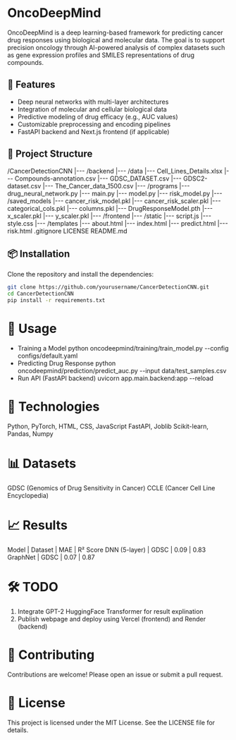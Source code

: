 # OncoDeepMind
OncoDeepMind is a deep learning-based framework for predicting cancer drug responses using biological and molecular data. The goal is to support precision oncology through AI-powered analysis of complex datasets such as gene expression profiles and SMILES representations of drug compounds.

## 🚀 Features
- Deep neural networks with multi-layer architectures
- Integration of molecular and cellular biological data
- Predictive modeling of drug efficacy (e.g., AUC values)
- Customizable preprocessing and encoding pipelines
- FastAPI backend and Next.js frontend (if applicable)

## 📁 Project Structure

/CancerDetectionCNN
    |--- /backend
      |--- /data
        |--- Cell_Lines_Details.xlsx
        |--- Compounds-annotation.csv
        |--- GDSC_DATASET.csv
        |--- GDSC2-dataset.csv
        |--- The_Cancer_data_1500.csv
      |--- /programs
        |--- drug_neural_network.py
        |--- main.py
        |--- model.py
        |--- risk_model.py
      |--- /saved_models
        |--- cancer_risk_model.pkl
        |--- cancer_risk_scaler.pkl
        |--- categorical_cols.pkl
        |--- columns.pkl
        |--- DrugResponseModel.pth
        |--- x_scaler.pkl
        |--- y_scaler.pkl
    |--- /frontend
      |--- /static
        |--- script.js
        |--- style.css
      |--- /templates
        |--- about.html
        |--- index.html
        |--- predict.html
        |--- risk.html
    .gitignore
    LICENSE
    README.md

## 📦 Installation

Clone the repository and install the dependencies:

```bash
git clone https://github.com/yourusername/CancerDetectionCNN.git
cd CancerDetectionCNN
pip install -r requirements.txt
```

# 🧠 Usage
- Training a Model
python oncodeepmind/training/train_model.py --config configs/default.yaml
- Predicting Drug Response
python oncodeepmind/prediction/predict_auc.py --input data/test_samples.csv
- Run API (FastAPI backend)
uvicorn app.main.backend:app --reload

# 🔬 Technologies
Python, PyTorch, HTML, CSS, JavaScript
FastAPI, Joblib
Scikit-learn, Pandas, Numpy

# 📊 Datasets
GDSC (Genomics of Drug Sensitivity in Cancer)
CCLE (Cancer Cell Line Encyclopedia)

# 📈 Results
Model	| Dataset	| MAE	| R² Score
DNN (5-layer)	| GDSC	| 0.09	| 0.83
GraphNet | GDSC |	0.07 | 0.87

# 🛠️ TODO
1. Integrate GPT-2 HuggingFace Transformer for result explination
2. Publish webpage and deploy using Vercel (frontend) and Render (backend)

# 🤝 Contributing
Contributions are welcome! Please open an issue or submit a pull request.

# 📄 License
This project is licensed under the MIT License. See the LICENSE file for details.


